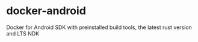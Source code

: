# docker-android
Docker for Android SDK with preinstalled build tools, the latest rust version and LTS NDK
